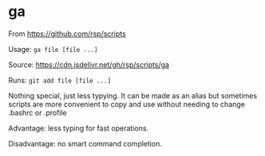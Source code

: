 ga
==
From https://github.com/rsp/scripts

Usage: `ga file [file ...]`

Source: https://cdn.jsdelivr.net/gh/rsp/scripts/ga

Runs: `git add file [file ...]`

Nothing special, just less typying.
It can be made as an alias but sometimes scripts are more convenient to copy
and use without needing to change .bashrc or .profile

Advantage: less typing for fast operations.

Disadvantage: no smart command completion.

